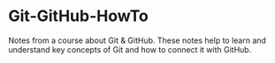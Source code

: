 # Git-GitHub-HowTo
Notes from a course about Git &amp; GitHub. These notes help to learn and understand key concepts of Git and how to connect it with GitHub.
